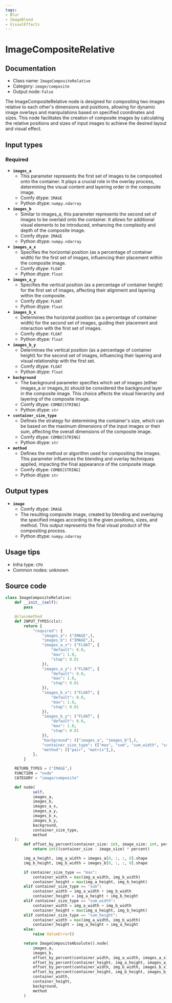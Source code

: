 ```yaml
---
tags:
- Blur
- ImageBlend
- VisualEffects
---
```


# ImageCompositeRelative
## Documentation
- Class name: `ImageCompositeRelative`
- Category: `image/composite`
- Output node: `False`

The ImageCompositeRelative node is designed for compositing two images relative to each other's dimensions and positions, allowing for dynamic image overlays and manipulations based on specified coordinates and sizes. This node facilitates the creation of composite images by calculating the relative positions and sizes of input images to achieve the desired layout and visual effect.
## Input types
### Required
- **`images_a`**
    - This parameter represents the first set of images to be composited onto the container. It plays a crucial role in the overlay process, determining the visual content and layering order in the composite image.
    - Comfy dtype: `IMAGE`
    - Python dtype: `numpy.ndarray`
- **`images_b`**
    - Similar to images_a, this parameter represents the second set of images to be overlaid onto the container. It allows for additional visual elements to be introduced, enhancing the complexity and depth of the composite image.
    - Comfy dtype: `IMAGE`
    - Python dtype: `numpy.ndarray`
- **`images_a_x`**
    - Specifies the horizontal position (as a percentage of container width) for the first set of images, influencing their placement within the composite image.
    - Comfy dtype: `FLOAT`
    - Python dtype: `float`
- **`images_a_y`**
    - Specifies the vertical position (as a percentage of container height) for the first set of images, affecting their alignment and layering within the composite.
    - Comfy dtype: `FLOAT`
    - Python dtype: `float`
- **`images_b_x`**
    - Determines the horizontal position (as a percentage of container width) for the second set of images, guiding their placement and interaction with the first set of images.
    - Comfy dtype: `FLOAT`
    - Python dtype: `float`
- **`images_b_y`**
    - Determines the vertical position (as a percentage of container height) for the second set of images, influencing their layering and visual relationship with the first set.
    - Comfy dtype: `FLOAT`
    - Python dtype: `float`
- **`background`**
    - The background parameter specifies which set of images (either images_a or images_b) should be considered the background layer in the composite image. This choice affects the visual hierarchy and layering of the composite image.
    - Comfy dtype: `COMBO[STRING]`
    - Python dtype: `str`
- **`container_size_type`**
    - Defines the strategy for determining the container's size, which can be based on the maximum dimensions of the input images or their sum, affecting the overall dimensions of the composite image.
    - Comfy dtype: `COMBO[STRING]`
    - Python dtype: `str`
- **`method`**
    - Defines the method or algorithm used for compositing the images. This parameter influences the blending and overlay techniques applied, impacting the final appearance of the composite image.
    - Comfy dtype: `COMBO[STRING]`
    - Python dtype: `str`
## Output types
- **`image`**
    - Comfy dtype: `IMAGE`
    - The resulting composite image, created by blending and overlaying the specified images according to the given positions, sizes, and method. This output represents the final visual product of the compositing process.
    - Python dtype: `numpy.ndarray`
## Usage tips
- Infra type: `CPU`
- Common nodes: unknown


## Source code
```python
class ImageCompositeRelative:
    def __init__(self):
        pass

    @classmethod
    def INPUT_TYPES(cls):
        return {
            "required": {
                "images_a": ("IMAGE",),
                "images_b": ("IMAGE",),
                "images_a_x": ("FLOAT", {
                    "default": 0.0,
                    "max": 1.0,
                    "step": 0.01
                }),
                "images_a_y": ("FLOAT", {
                    "default": 0.0,
                    "max": 1.0,
                    "step": 0.01
                }),
                "images_b_x": ("FLOAT", {
                    "default": 0.0,
                    "max": 1.0,
                    "step": 0.01
                }),
                "images_b_y": ("FLOAT", {
                    "default": 0.0,
                    "max": 1.0,
                    "step": 0.01
                }),
                "background": (["images_a", "images_b"],),
                "container_size_type": (["max", "sum", "sum_width", "sum_height"],),
                "method": (["pair", "matrix"],),
            },
        }

    RETURN_TYPES = ("IMAGE",)
    FUNCTION = "node"
    CATEGORY = "image/composite"

    def node(
            self,
            images_a,
            images_b,
            images_a_x,
            images_a_y,
            images_b_x,
            images_b_y,
            background,
            container_size_type,
            method
    ):
        def offset_by_percent(container_size: int, image_size: int, percent: float):
            return int((container_size - image_size) * percent)

        img_a_height, img_a_width = images_a[0, :, :, 0].shape
        img_b_height, img_b_width = images_b[0, :, :, 0].shape

        if container_size_type == "max":
            container_width = max(img_a_width, img_b_width)
            container_height = max(img_a_height, img_b_height)
        elif container_size_type == "sum":
            container_width = img_a_width + img_b_width
            container_height = img_a_height + img_b_height
        elif container_size_type == "sum_width":
            container_width = img_a_width + img_b_width
            container_height = max(img_a_height, img_b_height)
        elif container_size_type == "sum_height":
            container_width = max(img_a_width, img_b_width)
            container_height = img_a_height + img_a_height
        else:
            raise ValueError()

        return ImageCompositeAbsolute().node(
            images_a,
            images_b,
            offset_by_percent(container_width, img_a_width, images_a_x),
            offset_by_percent(container_height, img_a_height, images_a_y),
            offset_by_percent(container_width, img_b_width, images_b_x),
            offset_by_percent(container_height, img_b_height, images_b_y),
            container_width,
            container_height,
            background,
            method
        )

```
